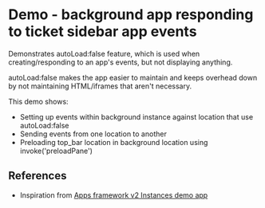 # Demo - background app responding to ticket sidebar app events

Demonstrates autoLoad:false feature, which is used when creating/responding to an app's events, but not displaying anything.  

autoLoad:false makes the app easier to maintain and keeps overhead down by not maintaining HTML/iframes that aren't necessary.  

This demo shows:  
* Setting up events within background instance against location that use autoLoad:false
* Sending events from one location to another
* Preloading top_bar location in background location using invoke('preloadPane')

## References
* Inspiration from [Apps framework v2 Instances demo app](https://github.com/zendesk/demo_apps/tree/master/v2/support/instances_sample_app)
